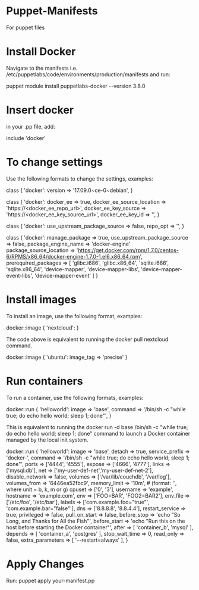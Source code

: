 # Puppet-Manifests
For puppet files

# Install Docker

Navigate to the manifests i.e. /etc/puppetlabs/code/environments/production/manifests and run:

puppet module install puppetlabs-docker --version 3.8.0

# Insert docker

in your .pp file, add:

include 'docker'

# To change settings

Use the following formats to change the settings, examples:

class { 'docker':
  version => '17.09.0~ce-0~debian',
}

class { 'docker':
  docker_ee => true,
  docker_ee_source_location => 'https://<docker_ee_repo_url>',
  docker_ee_key_source => 'https://<docker_ee_key_source_url>',
  docker_ee_key_id => '<key id>',
}
  
class { 'docker':
  use_upstream_package_source => false,
  repo_opt => '',
}

class { 'docker':
  manage_package              => true,
  use_upstream_package_source => false,
  package_engine_name         => 'docker-engine'
  package_source_location     => 'https://get.docker.com/rpm/1.7.0/centos-6/RPMS/x86_64/docker-engine-1.7.0-1.el6.x86_64.rpm',
  prerequired_packages        => [ 'glibc.i686', 'glibc.x86_64', 'sqlite.i686', 'sqlite.x86_64', 'device-mapper', 'device-mapper-libs', 'device-mapper-event-libs', 'device-mapper-event' ]
}

# Install images

To install an image, use the following format, examples:

docker::image { 'nextcloud': }

The code above is equivalent to running the docker pull nextcloud command.

docker::image { 'ubuntu':
  image_tag => 'precise'
}

# Run containers

To run a container, use the following formats, examples:

docker::run { 'helloworld':
  image   => 'base',
  command => '/bin/sh -c "while true; do echo hello world; sleep 1; done"',
}

This is equivalent to running the docker run -d base /bin/sh -c "while true; do echo hello world; sleep 1; done" command to launch a Docker container managed by the local init system.

docker::run { 'helloworld':
  image            => 'base',
  detach           => true,
  service_prefix   => 'docker-',
  command          => '/bin/sh -c "while true; do echo hello world; sleep 1; done"',
  ports            => ['4444', '4555'],
  expose           => ['4666', '4777'],
  links            => ['mysql:db'],
  net              => ['my-user-def-net','my-user-def-net-2'],
  disable_network  => false,
  volumes          => ['/var/lib/couchdb', '/var/log'],
  volumes_from     => '6446ea52fbc9',
  memory_limit     => '10m', # (format: '<number><unit>', where unit = b, k, m or g)
  cpuset           => ['0', '3'],
  username         => 'example',
  hostname         => 'example.com',
  env              => ['FOO=BAR', 'FOO2=BAR2'],
  env_file         => ['/etc/foo', '/etc/bar'],
  labels           => ['com.example.foo="true"', 'com.example.bar="false"'],
  dns              => ['8.8.8.8', '8.8.4.4'],
  restart_service  => true,
  privileged       => false,
  pull_on_start    => false,
  before_stop      => 'echo "So Long, and Thanks for All the Fish"',
  before_start     => 'echo "Run this on the host before starting the Docker container"',
  after            => [ 'container_b', 'mysql' ],
  depends          => [ 'container_a', 'postgres' ],
  stop_wait_time   => 0,
  read_only        => false,
  extra_parameters => [ '--restart=always' ],
}

# Apply Changes

Run: puppet apply your-manifest.pp
